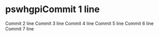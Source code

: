 # pswhgpiCommit 1 line
Commit 2 line
Commit 3 line
Commit 4 line
Commit 5 line
Commit 6 line
Commit 7 line
